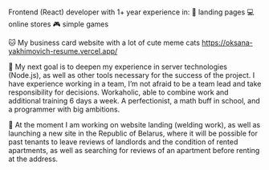 Frontend (React) developer with 1+ year experience in:
📄 landing pages
💻 online stores
🎮 simple games

🐱 My business card website with a lot of cute meme cats 
https://oksana-yakhimovich-resume.vercel.app/

 📝 My next goal is to deepen my experience in server technologies (Node.js), as well as other tools necessary for the success of the project. I have experience working in a team, I’m not afraid to be a team lead and take responsibility for decisions. Workaholic, able to combine work and additional training 6 days a week. A perfectionist, a math buff in school, and a programmer with big ambitions.

 📝 At the moment I am working on website landing (welding work), as well as launching a new site in the Republic of Belarus, where it will be possible for past tenants to leave reviews of landlords and the condition of rented apartments, as well as searching for reviews of an apartment before renting at the address.

